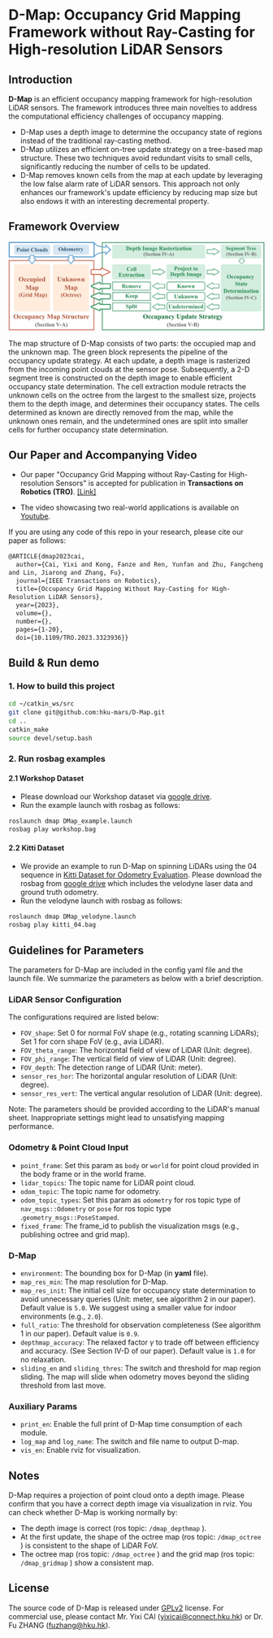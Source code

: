 # D-Map: Occupancy Grid Mapping Framework without Ray-Casting for High-resolution LiDAR Sensors

## Introduction
**D-Map** is an efficient occupancy mapping framework for high-resolution LiDAR sensors. The framework introduces three main novelties to address the computational efficiency challenges of occupancy mapping.

- D-Map uses a depth image to determine the occupancy state of regions instead of the traditional ray-casting method. 
- D-Map utilizes an efficient on-tree update strategy on a tree-based map structure. These two techniques avoid redundant visits to small cells, significantly reducing the number of cells to be updated. 
- D-Map removes known cells from the map at each update by leveraging the low false alarm rate of LiDAR sensors. This approach not only enhances our framework's update efficiency by reducing map size but also endows it with an interesting decremental property.

## Framework Overview

<img src="documents/imgs/SystemOverview.png" style="zoom:50%;" />

The map structure of D-Map consists of two parts: the occupied map and the unknown map. The green block represents the pipeline of the occupancy update strategy. At each update, a depth image is rasterized from the incoming point clouds at the sensor pose. Subsequently, a 2-D segment tree is constructed on the depth image to enable efficient occupancy state determination. The cell extraction module retracts the unknown cells on the octree from the largest to the smallest size, projects them to the depth image, and determines their occupancy states. The cells determined as known are directly removed from the map, while the unknown ones remain, and the undetermined ones are split into smaller cells for further occupancy state determination. 

## Our Paper and Accompanying Video

- Our paper "Occupancy Grid Mapping without Ray-Casting for High-resolution Sensors" is accepted for publication in **Transactions on Robotics (TRO)**. [[Link]](https://ieeexplore.ieee.org/document/10286126)

- The video showcasing two real-world applications is available on [Youtube](https://youtu.be/m5QQPbkYYnA).


If you are using any code of this repo in your research, please cite our paper as follows:
```
@ARTICLE{dmap2023cai,
  author={Cai, Yixi and Kong, Fanze and Ren, Yunfan and Zhu, Fangcheng and Lin, Jiarong and Zhang, Fu},
  journal={IEEE Transactions on Robotics}, 
  title={Occupancy Grid Mapping Without Ray-Casting for High-Resolution LiDAR Sensors}, 
  year={2023},
  volume={},
  number={},
  pages={1-20},
  doi={10.1109/TRO.2023.3323936}}
```

## Build & Run demo
### 1. How to build this project
```bash
cd ~/catkin_ws/src
git clone git@github.com:hku-mars/D-Map.git
cd ..
catkin_make
source devel/setup.bash
```
### 2. Run rosbag examples
#### 2.1 Workshop Dataset
- Please download our Workshop dataset via [google drive](https://drive.google.com/file/d/1dbfx9w1tMUrPm7kloF0LSZVorRE8ruoZ/view?usp=sharing).
- Run the example launch with rosbag as follows:

```bash
roslaunch dmap DMap_example.launch
rosbag play workshop.bag
```
#### 2.2 Kitti Dataset
- We provide an example to run D-Map on spinning LiDARs using the 04 sequence in [Kitti Dataset for Odometry Evaluation](https://www.cvlibs.net/datasets/kitti/eval_odometry.php). Please download the rosbag from [google drive](https://drive.google.com/file/d/1AOFcfXf62vhC9g5V--TZQzzBuKPXLtsR/view?usp=sharing) which includes the velodyne laser data and ground truth odometry. 
- Run the velodyne launch with rosbag as follows:
```bash
roslaunch dmap DMap_velodyne.launch
rosbag play kitti_04.bag
```
## Guidelines for Parameters
The parameters for D-Map are included in the config yaml file and the launch file. We summarize the parameters as below with a brief description.
### LiDAR Sensor Configuration
 The configurations required are listed below:
- ```FOV_shape```: Set 0 for normal FoV shape (e.g., rotating scanning LiDARs); Set 1 for corn shape FoV (e.g., avia LiDAR).
- ```FOV_theta_range```: The horizontal field of view of LiDAR (Unit: degree).
- ```FOV_phi_range```: The vertical field of view of LiDAR (Unit: degree).
- ```FOV_depth```: The detection range of LiDAR (Unit: meter).
- ```sensor_res_hor```: The horizontal angular resolution of LiDAR (Unit: degree).
- ```sensor_res_vert```: The vertical angular resolution of LiDAR (Unit: degree).

Note: The parameters should be provided according to the LiDAR's manual sheet. Inappropriate settings might lead to unsatisfying mapping performance.

### Odometry & Point Cloud Input
- ```point_frame```: Set this param as ```body``` or ```world``` for point cloud provided in the body frame or in the world frame.
- ```lidar_topics```: The topic name for LiDAR point cloud.
- ```odom_topic```: The topic name for odometry.
- ```odom_topic_types```: Set this param as ```odometry``` for ros topic type of ```nav_msgs::Odometry``` or ```pose``` for ros topic type .```geometry_msgs::PoseStamped```.
- ```fixed_frame```: The frame_id to publish the visualization msgs (e.g., publishing octree and grid map).

### D-Map
- ```environment```: The bounding box for D-Map (in **yaml** file).
- ```map_res_min```: The map resolution for D-Map.
- ```map_res_init```: The initial cell size for occupancy state determination to avoid unnecessary queries (Unit: meter, see algorithm 2 in our paper). Default value is ```5.0```. We suggest using a smaller value for indoor environments (e.g., ```2.0```).
- ```full_ratio```: The threshold for observation completeness (See algorithm 1 in our paper). Default value is ```0.9```.
- ```depthmap_accuracy```: The relaxed factor $\gamma$ to trade off between efficiency and accuracy. (See Section IV-D of our paper). Default value is ```1.0``` for no relaxation.
- ```sliding_en``` and ```sliding_thres```: The switch and threshold for map region sliding. The map will slide when odometry moves beyond the sliding threshold from last move. 

### Auxiliary Params
- ```print_en```: Enable the full print of D-Map time consumption of each module. 
- ```log_map``` and ```log_name```: The switch and file name to output D-map.
- ```vis_en```: Enable rviz for visualization.

## Notes

D-Map requires a projection of point cloud onto a depth image. Please confirm that you have a correct depth image via visualization in rviz. You can check whether D-Map is working normally by:
- The depth image is correct (ros topic: ```/dmap_depthmap``` ). 
- At the first update, the shape of the octree map (ros topic: ```/dmap_octree``` ) is consistent to the shape of LiDAR FoV. 
- The octree map (ros topic: ```/dmap_octree``` ) and the grid map (ros topic: ```/dmap_gridmap``` ) show a consistent map.

## License
The source code of D-Map is released under [GPLv2](http://www.gnu.org/licenses/old-licenses/gpl-2.0.html) license. For commercial use, please contact Mr. Yixi CAI (<yixicai@connect.hku.hk>) or Dr. Fu ZHANG (<fuzhang@hku.hk>).
